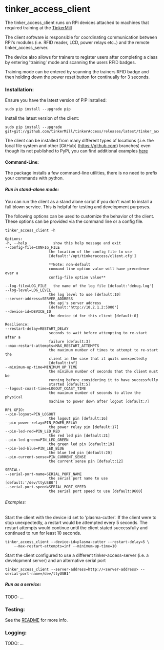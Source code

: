 # tinker_access_client

The tinker_access_client runs on RPi devices attached to machines that required training at the [TinkerMill](http://www.tinkermill.org)

The client software is responsible for coordinating communication between RPi's modules (i.e. RFID reader, LCD, power relays etc..) and the remote tinker_access_server.

The device also allows for trainers to register users after completing a class by entering 'training' mode and scanning the users RFID badges.

Training mode can be entered by scanning the trainers RFID badge and then holding down the power reset button for continually for 3 seconds.
### Installation:

Ensure you have the latest version of PIP installed:

```commandline
sudo pip install --upgrade pip
```

Install the latest version of the client:
```commandline
sudo pip install --upgrade git+git://github.com/tinkerMill/tinkerAccess/releases/latest/tinker_access_client 
```

The client can be installed from many different types of locations (.i.e. the local file system and other [GitHub] (https://github.com) branches) even though its not published to PyPi, you can find additional examples [here](http://www.developerfiles.com/pip-install-from-local-git-repository/)

#### Command-Line:
The package installs a few command-line utilities, there is no need to prefix your commands with python.

##### Run in stand-alone mode:

You can run the client as a stand alone script if you don't want to install a full blown service. This is helpful for testing and development purposes.

The following options can be used to customize the behavior of the client. These options can be provided via the command line or a config file.
```
tinker_access_client -h
```

```
Options:
-h, --help            show this help message and exit
--config-file=CONFIG_FILE
                    the location of the config file to use
                    [default:'/opt/tinkeraccess/client.cfg']

                    **Note: non-default
                    command-line option value will have precedence over a
                    config-file option value**

--log-file=LOG_FILE   the name of the log file [default:'debug.log']
--log-level=LOG_LEVEL
                    the log level to use [default:10]
--server-address=SERVER_ADDRESS
                    the api's server address
                    [default:'http://10.2.1.2:5000']
--device-id=DEVICE_ID
                    the device id for this client [default:0]

Resilience:
--restart-delay=RESTART_DELAY
                    seconds to wait before attempting to re-start after a
                    failure [default:3]
--max-restart-attempts=MAX_RESTART_ATTEMPTS
                    the maximum number of times to attempt to re-start the
                    client in the case that it quits unexpectedly
                    [default:inf]
--minimum-up-time=MINIMUM_UP_TIME
                    the minimum number of seconds that the client must be
                    running before considering it to have successfully
                    started [default:5]
--logout-coast-time=LOGOUT_COAST_TIME
                    the maximum number of seconds to allow the physical
                    machine to power down after logout [default:7]

RPi GPIO:
--pin-logout=PIN_LOGOUT
                    the logout pin [default:16]
--pin-power-relay=PIN_POWER_RELAY
                    the power relay pin [default:17]
--pin-led-red=PIN_LED_RED
                    the red led pin [default:21]
--pin-led-green=PIN_LED_GREEN
                    the green led pin [default:19]
--pin-led-blue=PIN_LED_BLUE
                    the blue led pin [default:20]
--pin-current-sense=PIN_CURRENT_SENSE
                    the current sense pin [default:12]

SERIAL:
--serial-port-name=SERIAL_PORT_NAME
                    the serial port name to use [default:'/dev/ttyUSB0']
--serial-port-speed=SERIAL_PORT_SPEED
                    the serial port speed to use [default:9600]
```

###### Examples:


Start the client with the device id set to 'plasma-cutter'.
If the client were to stop unexpectedly, a restart would be attempted every 5 seconds.
The restart attempts would continue until the client stated successfully and continued
to run for least 10 seconds.
```
tinker_access_client --device-id=plasma-cutter --restart-delay=5 \
    --max-restart-attempts=inf --minimum-up-time=10
```
Start the client configured to use a different tinker-access-server (i.e. a development server)
and an alternative serial port
```
tinker_access_client --server-address=http://<server-address> --serial-port-name=/dev/ttyUSB1'
```

##### Run as a service:

TODO: ...

### Testing:

See the [README](../tinker_access_client/tests/README.md) for more info.

### Logging:

TODO: ...
